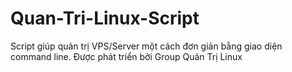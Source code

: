 # Quan-Tri-Linux-Script
Script giúp quản trị VPS/Server một cách đơn giản bằng giao diện command line. Được phát triển bởi Group Quản Trị Linux
